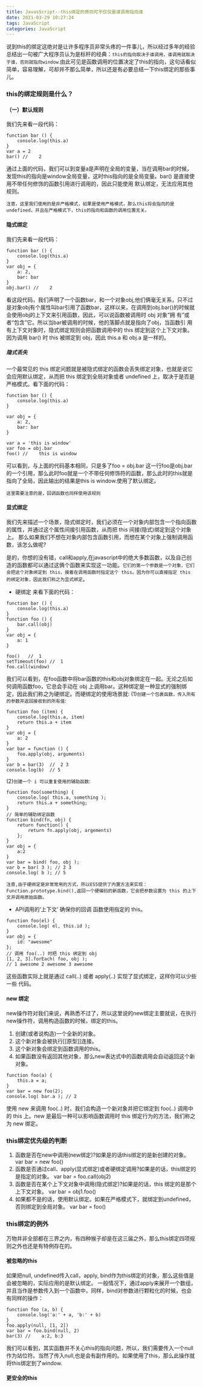 ```yaml
---
title: JavasScript--this绑定的原则可不仅仅是谁调用指向谁
date: 2021-03-29 10:27:24
tags: JavaScript
categories: JavaScript
---
```

说到this的绑定这绝对是让许多程序员非常头疼的一件事儿，所以经过多年的经验总结出一句被广大程序员认为是标杆的经典：`this的指向取决于谁调用，谁调用就取决于谁，否则就指向window`.由此可见是函数调用的位置决定了this的指向，这句话看似简单，容易理解，可却并不那么简单，所以还是有必要总结一下this绑定的那些事儿。

### this的绑定规则是什么？
#### （一）默认规则
我们先来看一段代码：
```
function bar () {
    console.log(this.a)
}
var a = 2
bar() //    2
```
通过上面的代码，我们可以到变量a是声明在全局的变量，当在调用bar的时候，发现this的指向是window全局变量，这时this指向的是全局变量。bar() 是直接使用不带任何修饰的函数引用进行调用的，因此只能使用 默认绑定，无法应用其他规则。

`注意，这里我们使用的是非严格模式，如果是使用严格模式，那么this将会指向的是undefined，并且在严格模式下，this的指向和函数的调用位置无关。`

#### 隐式绑定
我们先来看一段代码：
```
function bar () {
    console.log(this.a)
}
var obj = {
    a: 2,
    bar: bar
}
obj.bar() //    2
```
看这段代码，我们声明了一个函数bar，和一个对象obj,他们俩毫无关系，只不过是对象obj有个属性叫bar引用了函数bar，这样以来，在调用到obj.bar()的时候就会使用obj的上下文来引用函数，因此，可以说函数被调用时 obj 对象“拥 有”或者“包含”它。所以当bar被调用的时候，他的落脚点就是指向了obj，当函数引 用有上下文对象时，隐式绑定规则会把函数调用中的 this 绑定到这个上下文对象。因为调用 bar() 时 this 被绑定到 obj，因此 this.a 和 obj.a 是一样的。
##### 隐式丢失
一个最常见的 this 绑定问题就是被隐式绑定的函数会丢失绑定对象，也就是说它会应用默认绑定，从而把 this 绑定到全局对象或者 undefined 上，取决于是否是严格模式。看下面的代码：
```
function bar () {
    console.log(this.a)
}

var obj = {
    a: 2,
    bar: bar
}

var a = 'this is window'
var foo = obj.bar
foo() //    this is window
```
可以看到，与上面的代码基本相同，只是多了foo = obj.bar 这一行foo是obj.bar 的一个引用，那么此时foo就是一个不带任何修饰符的函数，那么此时的this就是指向了全局，因此输出的结果是this is window.使用了默认绑定。

`这里需要注意的是，回调函数也同样使用该规则`
#### 显式绑定
我们先来描述一个场景，隐式绑定时，我们必须在一个对象内部包含一个指向函数的属性，并通过这个属性间接引用函数，从而把 this 间接(隐式)绑定到这个对象上。 那么如果我们不想在对象内部包含函数引用，而想在某个对象上强制调用函数，该怎么做呢?

是的，你想的没有错，call和apply,在javascript中的绝大多数函数，以及自己创造的函数都可以通过这俩个函数来实现这一功能。`它们的第一个参数是一个对象，它们会把这个对象绑定到 this，接着在调用函数时指定这个 this。因为你可以直接指定 this 的绑定对象，因此我们称之为显式绑定`。

+ 硬绑定
来看下面的代码：
```
function bar () {
    console.log(this.a)
}
function foo () {
    bar.call(obj)
}
var obj = {
    a: 1
}

foo()   //  1
setTimeout(foo) //  1
foo.call(window)
```
我们可以看到，在foo函数中将bar函数的this和obj对象绑定在一起。无论之后如何调用函数foo，它总会手动在 obj 上调用bar。这种绑定是一种显式的强制绑定，因此我们称之为硬绑定。而硬绑定的使用场景就:
(1)`创建一个包裹函数，传入所有的参数并返回接收到的所有值`:
```
function foo (item) {
    console.log(this.a, item)
    return this.a + item
}
var obj = {
    a: 2
}
var bar = function () {
    foo.apply(obj, arguments)
}
var b = bar(3)  //  2 3
console.log(b)  // 5
```
(2)`创建一个 i 可以重复使用的辅助函数`:
```
function foo(something) {
    console.log( this.a, something );
    return this.a + something;
}
// 简单的辅助绑定函数 
function bind(fn, obj) {
    return function() {
        return fn.apply(obj, argements)
    };
}
var obj = {
    a:2
}
var bar = bind( foo, obj );
var b = bar( 3 ); // 2 3 
console.log( b ); // 5
```
`注意,由于硬绑定是非常常用的方式，所以ES5提供了内置方法来实现：Function.prototype.bind(),返回一个硬编码的新函数，它会把参数设置为 this 的上下文并调用原始函数。`
+ API调用的‘上下文’
确保你的回调 函数使用指定的 this。
```
function foo(el) {
    console.log( el, this.id );
}
var obj = {
    id: "awesome"
};
// 调用 foo(..) 时把 this 绑定到 obj 
[1, 2, 3].forEach( foo, obj );
// 1 awesome 2 awesome 3 awesome
```
这些函数实际上就是通过 call(..) 或者 apply(..) 实现了显式绑定，这样你可以少些一些 代码。
#### new 绑定
new操作符对我们来说，再熟悉不过了，所以这里说的new绑定主要就说，在执行new操作符，调用构造函数的时候，绑定的this。
1. 创建(或者说构造)一个全新的对象。
2. 这个新对象会被执行[[原型]]连接。
3. 这个新对象会绑定到函数调用的this。
4. 如果函数没有返回其他对象，那么new表达式中的函数调用会自动返回这个新对象。

```
function foo(a) {
    this.a = a;
}
var bar = new foo(2);
console.log( bar.a ); // 2
```
使用 new 来调用 foo(..) 时，我们会构造一个新对象并把它绑定到 foo(..) 调用中的 this 上。new 是最后一种可以影响函数调用时 this 绑定行为的方法，我们称之为 new 绑定。

### this绑定优先级的判断
1. 函数是否在new中调用(new绑定)?如果是的话this绑定的是新创建的对象。
    var bar = new foo()
2. 函数是否通过call、apply(显式绑定)或者硬绑定调用?如果是的话，this绑定的是指定的对象。
    var bar = foo.call(obj2)
3. 函数是否在某个上下文对象中调用(隐式绑定)?如果是的话，this 绑定的是那个上下文对象。
    var bar = obj1.foo()
4. 如果都不是的话，使用默认绑定。如果在严格模式下，就绑定到undefined，否则绑定到全局对象。
    var bar = foo()

### this绑定的例外

万物并非全部都在三界之内，有四种猴子却是在这三届之外，那么this绑定四项规则之外也还是有特例存在的。

#### 被忽略的this
如果把null, undefined传入call，apply, bind作为this绑定的对象，那么这些值是会被忽略的，实际应用的是默认绑定。
一般情况下，通过apply来展开一个数组，并且当作是参数传入到一个函数中，同样，bind对参数进行颗粒化的时候，也会有同样的操作：
```
function foo (a, b) {
    console.log('a:' + a, 'b:' + b)
}
foo.apply(null, [1, 2])
var bar = foo.bind(null, 2)
bar(3) //    a:2, b:3
```
我们可以看到，其实函数并不关心this的指向问题，所以，我们需要传入一个null作为站位符。当然了传入null,也是会有副作用的。如果使用了this，那么此操作就将this绑定到了window.

#### 更安全的this